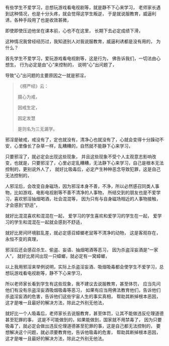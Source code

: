 有些学生不爱学习，总想玩游戏看电视剧等，就是静不下心来学习，
老师家长遇到这种情况，也是十分头疼，就会觉得这学生叛逆，
于是就说服教育，威逼利诱，各种手段用了也是收效甚微，

即使即使压迫他坐在课本前，心也不在这里，
长期下去必定成绩下滑，

这种情况我曾经经历过，我知道别人对我说服教育，威逼利诱都是没有用的，
为什么？

首先学生不爱学习，爱玩游戏看电视剧等，这是行为，
佛告诉我们，一切法由心想生，
行为必定是由“心”来控制的，
说明“心”出问题了，

导致“心”出问题的主要原因之一就是邪淫，

> 《楞严经》云： 
> 
> 摄心为戒，
> 
> 因戒生定，
> 
> 因定发慧
> 
> 是则名为三无漏学。

邪淫是破戒，戒没有了，定也就没有，清净心也就没有了，心就会变得十分躁动不安，心里像长了杂草一样，乱糟糟的，自然就不能静下心来学习，

只要邪淫了，就必定会出现这些现象，
并且这些现象不受个人主观意志影响改变，也就是，只要邪淫了，心里必定乱糟糟，无法静下心来学习，自己是根本无法控制的，更别说外人了，
就好比吸毒后，必定产生种种恶念导致犯罪，这是自己无法控制的，

人邪淫后，会改变自身磁场，因为邪淫本身不善，不净，所以必然感召同类人事物，比如游戏、电影电视剧等不善不清净的人事物，
所结交到的朋友也是不爱学习，喜欢邪淫抽烟喝酒，社会混混等，
因为只有与自身磁场相近的人事物接触，才会感到“舒适”，

就好比混混喜欢和混混在一起，
爱学习的学生喜欢和爱学习的学生在一起，
爱学习的学生和混混在一起就会感到不舒适，

就好比房间环境脏乱差，就必定感召蟑螂老鼠等不清净的动物，
这是客观存在，永恒不变的真理，

邪淫后还会感召杀生、偷盗、妄语、抽烟喝酒等恶习，
因为杀盗淫妄酒是“一家人”，
就好比房间出现一只蟑螂，就必定有一窝蟑螂，

以上我用邪淫来举例说明，实际上杀盗淫妄酒、吸烟吸毒都会使学生不爱学习，总想玩游戏看电视剧等，静不下心来学习，

所以老师家长看到学生有这些现象，我不建议去说服教育，甚至体罚，
应当先问他们有没有杀盗淫妄酒吸烟吸毒等恶习，
如果有应当用佛法教育他们，告诉他们杀盗淫妄酒的危害，告诉他们这些宇宙人生的事实真相，
帮助其断掉根本恶因，这才是唯一且最好的解决方法，除此之外别无他法，

就好比一个人吸毒后，老师家长去说服教育，甚至体罚，让其不能做违反伦理道德甚至犯罪的事，
这是不可能做到的，如果能做到，国家就不用禁毒了，
因为只要吸毒了，就必定会做出违反伦理道德甚至犯罪的事，这是自己都无法控制的，
要想解决这个问题，就必须要教育他，告诉他吸毒的危害，
帮助其断掉根本恶因，这才是唯一且最好的解决方法，除此之外别无他法。


